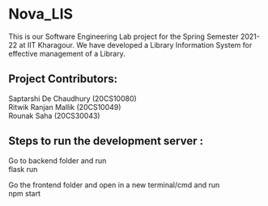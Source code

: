 # Nova_LIS

This is our Software Engineering Lab project for the Spring Semester 2021-22 at IIT Kharagour.
We have developed a Library Information System for effective management of a Library.

## Project Contributors:  

Saptarshi De Chaudhury (20CS10080)  
Ritwik Ranjan Mallik (20CS10049)  
Rounak Saha (20CS30043)  

## Steps to run the development server :  
Go to backend folder and run  
flask run  

Go the frontend folder and open in a new terminal/cmd and run   
npm start  
